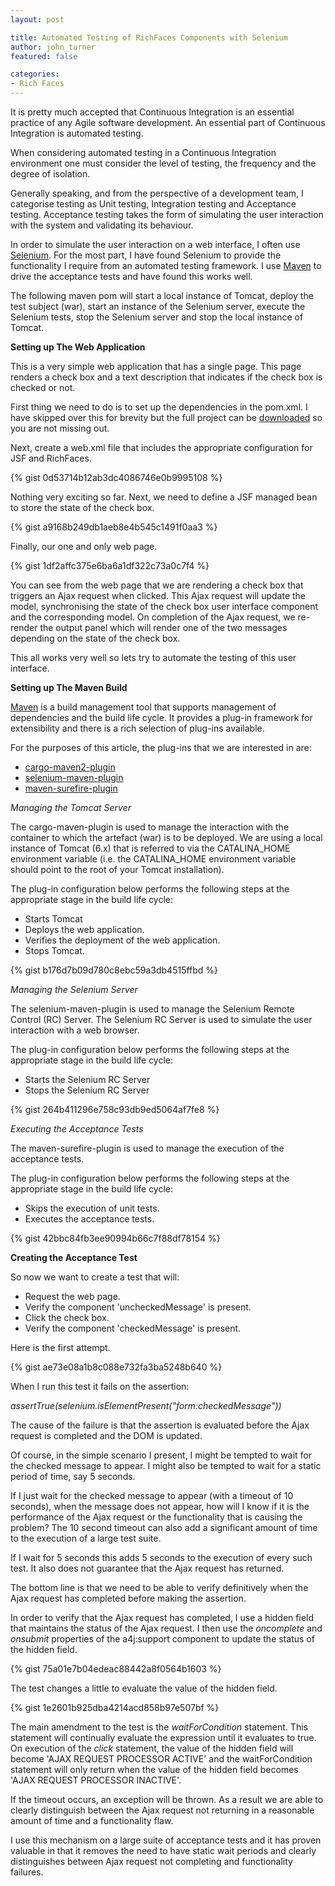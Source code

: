```yaml
---
layout: post

title: Automated Testing of RichFaces Components with Selenium
author: john_turner
featured: false

categories:
- Rich Faces
---
```


It is pretty much accepted that Continuous Integration is an essential practice of any Agile software development. An essential part of Continuous Integration is automated testing.

When considering automated testing in a Continuous Integration environment one must consider the level of testing, the frequency and the degree of isolation.

Generally speaking, and from the perspective of a development team, I categorise testing as Unit testing, Integration testing and Acceptance testing. Acceptance testing takes the form of simulating the user interaction with the system and validating its behaviour.

In order to simulate the user interaction on a web interface, I often use [Selenium](http://seleniumhq.org/). For the most part, I have found Selenium to provide the functionality I require from an automated testing framework. I use [Maven](http://maven.apache.org/) to drive the acceptance tests and have found this works well.

The following maven pom will start a local instance of Tomcat, deploy the test subject (war), start an instance of the Selenium server, execute the Selenium tests, stop the Selenium server and stop the local instance of Tomcat.

<!-- more -->

**Setting up The Web Application**

This is a very simple web application that has a single page. This page renders a check box and a text description that indicates if the check box is checked or not.

First thing we need to do is to set up the dependencies in the pom.xml. I have skipped over this for brevity but the full project can be [downloaded](http://thoughtforge.net/wp-content/uploads/2011/06/richfaces-selenium.zip) so you are not missing out.

Next, create a web.xml file that includes the appropriate configuration for JSF and RichFaces.

{% gist 0d53714b12ab3dc4086746e0b9995108 %}

Nothing very exciting so far. Next, we need to define a JSF managed bean to store the state of the check box.

{% gist a9168b249db1aeb8e4b545c1491f0aa3 %}

Finally, our one and only web page.

{% gist 1df2affc375e6ba6a1df322c73a0c7f4 %}

You can see from the web page that we are rendering a check box that triggers an Ajax request when clicked. This Ajax request will update the model, synchronising the state of the check box user interface component and the corresponding model. On completion of the Ajax request, we re-render the output panel which will render one of the two messages depending on the state of the check box.

This all works very well so lets try to automate the testing of this user interface.

**Setting up The Maven Build**

[Maven](http://maven.apache.org/) is a build management tool that supports management of dependencies and the build life cycle. It provides a plug-in framework for extensibility and there is a rich selection of plug-ins available.

For the purposes of this article, the plug-ins that we are interested in are:

- [cargo-maven2-plugin](http://cargo.codehaus.org/Maven2+plugin)
- [selenium-maven-plugin](http://mojo.codehaus.org/selenium-maven-plugin/)
- [maven-surefire-plugin](http://maven.apache.org/plugins/maven-surefire-plugin/)

*Managing the Tomcat Server*

The cargo-maven-plugin is used to manage the interaction with the container to which the artefact (war) is to be deployed. We are using a local instance of Tomcat (6.x) that is referred to via the CATALINA_HOME environment variable (i.e. the CATALINA_HOME environment variable should point to the root of your Tomcat installation).

The plug-in configuration below performs the following steps at the appropriate stage in the build life cycle:

- Starts Tomcat
- Deploys the web application.
- Verifies the deployment of the web application.
- Stops Tomcat.

{% gist b176d7b09d780c8ebc59a3db4515ffbd %}

*Managing the Selenium Server*

The selenium-maven-plugin is used to manage the Selenium Remote Control (RC) Server. The Selenium RC Server is used to simulate the user interaction with a web browser.

The plug-in configuration below performs the following steps at the appropriate stage in the build life cycle:

- Starts the Selenium RC Server
- Stops the Selenium RC Server

{% gist 264b411296e758c93db9ed5064af7fe8 %}

*Executing the Acceptance Tests*

The maven-surefire-plugin is used to manage the execution of the acceptance tests.

The plug-in configuration below performs the following steps at the appropriate stage in the build life cycle:

- Skips the execution of unit tests.
- Executes the acceptance tests.

{% gist 42bbc84fb3ee90994b66c7f88df78154 %}

**Creating the Acceptance Test**

So now we want to create a test that will:

- Request the web page.
- Verify the component 'uncheckedMessage' is present.
- Click the check box.
- Verify the component 'checkedMessage' is present.

Here is the first attempt.

{% gist ae73e08a1b8c088e732fa3ba5248b640 %}

When I run this test it fails on the assertion:

*assertTrue(selenium.isElementPresent("form:checkedMessage"))*

The cause of the failure is that the assertion is evaluated before the Ajax request is completed and the DOM is updated.

Of course, in the simple scenario I present, I might be tempted to wait for the checked message to appear. I might also be tempted to wait for a static period of time, say 5 seconds.

If I just wait for the checked message to appear (with a timeout of 10 seconds), when the message does not appear, how will I know if it is the performance of the Ajax request or the functionality that is causing the problem? The 10 second timeout can also add a significant amount of time to the execution of a large test suite.

If I wait for 5 seconds this adds 5 seconds to the execution of every such test. It also does not guarantee that the Ajax request has returned.

The bottom line is that we need to be able to verify definitively when the Ajax request has completed before making the assertion.

In order to verify that the Ajax request has completed, I use a hidden field that maintains the status of the Ajax request. I then use the *oncomplete* and *onsubmit* properties of the a4j:support component to update the status of the hidden field.

{% gist 75a01e7b04edeac88442a8f0564b1603 %}

The test changes a little to evaluate the value of the hidden field.

{% gist 1e2601b925dba4214acd858b97e507bf %}

The main amendment to the test is the <em>waitForCondition </em>statement. This statement will continually evaluate the expression until it evaluates to true. On execution of the <em>click</em> statement, the value of the hidden field will become 'AJAX REQUEST PROCESSOR ACTIVE' and the waitForCondition statement will only return when the value of the hidden field becomes 'AJAX REQUEST PROCESSOR INACTIVE'.

If the timeout occurs, an exception will be thrown. As a result we are able to clearly distinguish between the Ajax request not returning in a reasonable amount of time and a functionality flaw.

I use this mechanism on a large suite of acceptance tests and it has proven valuable in that it removes the need to have static wait periods and clearly distinguishes between Ajax request not completing and functionality failures.
